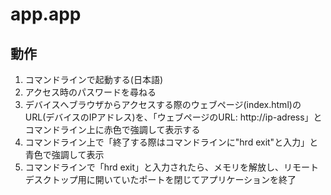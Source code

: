 # app.app

## 動作
1. コマンドラインで起動する(日本語)
2. アクセス時のパスワードを尋ねる
3. デバイスへブラウザからアクセスする際のウェブページ(index.html)のURL(デバイスのIPアドレス)を、「ウェブページのURL: http://ip-adress」とコマンドライン上に赤色で強調して表示する
4. コマンドライン上で「終了する際はコマンドラインに"hrd exit"と入力」と青色で強調して表示
5. コマンドラインで「hrd exit」と入力されたら、メモリを解放し、リモートデスクトップ用に開いていたポートを閉じてアプリケーションを終了